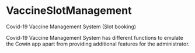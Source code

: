 # VaccineSlotManagement
Covid-19 Vaccine Management System (Slot booking)

Covid-19 Vaccine Management System has different
functions to emulate the Cowin app apart from providing
additional features for the administrator.
